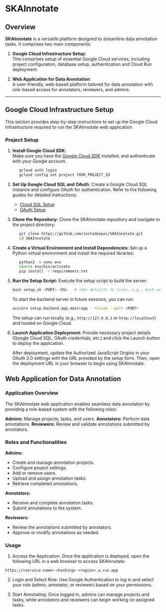 # SKAInnotate

## Overview

**SKAInnotate** is a versatile platform designed to streamline data annotation tasks. It comprises two main components:

1. **Google Cloud Infrastructure Setup**:  
   This comprises setup of essential Google Cloud services, including project configuration, database setup, authentication and Cloud Run deployment.

2. **Web Application for Data Annotation**:  
   A user-friendly, web-based platform tailored for data annotation with role-based access for annotators, reviewers, and admins.

---

## Google Cloud Infrastructure Setup

This section provides step-by-step instructions to set up the Google Cloud infrastructure required to run the SKAInnotate web application.

### Project Setup

1. **Install Google Cloud SDK**:  
   Make sure you have the [Google Cloud SDK](https://cloud.google.com/sdk/docs/install) installed, and authenticate with your Google account.

   ```sh
      gcloud auth login
      gcloud config set project YOUR_PROJECT_ID
   ```
2. **Set Up Google Cloud SQL and OAuth**:
   Create a Google Cloud SQL instance and configure OAuth for authentication. Refer to the following guides for detailed instructions:

   * [Cloud SQL Setup](/setup/docs/setup_sql.md)
   * [OAuth Setup](/setup/docs/)
3. **Clone the Repository:**
   Clone the SKAInnotate repository and navigate to the project directory:
   
   ```sh
      git clone https://github.com/instadeepai/SKAInnotate.git
      cd SKAInnotate
   ```
4. **Create a Virtual Environment and Install Dependencies:**
   Set up a Python virtual environment and install the required libraries:

   ```sh
      python3 -m venv env
      source env/bin/activate
      pip install -r requirements.txt
   ```

5. **Run the Setup Script:**
   Execute the setup script to build the server:

   ```sh
   bash setup.sh <PORT> <OS>   # <OS> defaults to linux, e.g., bash setup.sh 8000 macos
   ```
   To start the backend server in future sessions, you can run:
   
   ```sh
   uvicorn setup.backend.app.main:app --reload --port <PORT>
   ```
   The setup can run locally (e.g., `http://127.0.0.1` or `http://localhost`) and hosted on Google Cloud.

6. **Launch Application Deployment:**
   Provide necessary project details (Google Cloud SQL, OAuth credentials, etc.) and click the Launch button to deploy the application.

   After deployment, update the Authorized JavaScript Origins in your OAuth 2.0 settings with the URL provided by the setup form. Then, open the deployment URL in your browser to begin using SKAInnotate.

## Web Application for Data Annotation
### Application Overview
   The SKAInnotate web application enables seamless data annotation by providing a role-based system with the following roles:
   
   **Admins:** Manage projects, tasks, and users.
   **Annotators:** Perform data annotations.
   **Reviewers:** Review and validate annotations submitted by annotators.
   
### Roles and Functionalities
   **Admins:**
   * Create and manage annotation projects.
   * Configure project settings.
   * Add or remove users.
   * Upload and assign annotation tasks.
   * Retrieve completed annotations.
     
   **Annotators:**
   * Receive and complete annotation tasks.
   * Submit annotations to the system.
     
   **Reviewers:**
   * Review the annotations submitted by annotators.
   * Approve or modify annotations as needed.
   
   ### Usage
   1. Access the Application:
   Once the application is deployed, open the following URL in a web browser to access SKAInnotate:
   
   ```plaintext
   https://<service-name>-<hashing>-<region>.a.run.app
   ```
   2. Login and Select Role:
   Use Google Authentication to log in and select your role (admin, annotator, or reviewer) based on your permissions.
   
   3. Start Annotating:
   Once logged in, admins can manage projects and tasks, while annotators and reviewers can begin working on assigned tasks.

